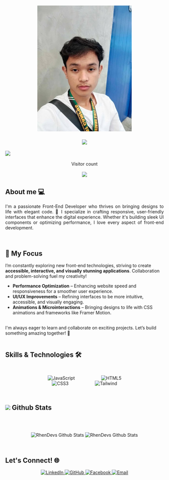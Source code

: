 

<p align="center"> 
<img src="https://raw.githubusercontent.com/RhenDevs/RhenDevs/master/resources/RHENZY.jpg" alt="Hello world" height="400px">
</p>
<h3 align="Center"><img src="https://media2.giphy.com/media/QssGEmpkyEOhBCb7e1/giphy.gif?cid=ecf05e47a0n3gi1bfqntqmob8g9aid1oyj2wr3ds3mg700bl&rid=giphy.gif" width ="40"></h3>

<img src="https://user-images.githubusercontent.com/73097560/115834477-dbab4500-a447-11eb-908a-139a6edaec5c.gif">
<br>
<p align="center"> 
  Visitor count<br><br>
  <img  src="https://profile-counter.glitch.me/RhenDevs/count.svg" />
</p>

## About me 💻
<p  align="justify">
I'm a passionate Front-End Developer who thrives on bringing designs to life with elegant code. 🚀 I specialize in crafting responsive, user-friendly interfaces that enhance the digital experience. Whether it's building sleek UI components or optimizing performance, I love every aspect of front-end development.
</p>
<br>

## 🎯 My Focus
I’m constantly exploring new front-end technologies, striving to create **accessible, interactive, and visually stunning applications**. Collaboration and problem-solving fuel my creativity! 
- **Performance Optimization** – Enhancing website speed and responsiveness for a smoother user experience.   
- **UI/UX Improvements** – Refining interfaces to be more intuitive, accessible, and visually engaging.  
- **Animations & Microinteractions** – Bringing designs to life with CSS animations and frameworks like Framer Motion.
 <br>  
I'm always eager to learn and collaborate on exciting projects. Let’s build something amazing together! 🚀  

<br/>

<br>

## Skills & Technologies 🛠️
<br/>

<p align="center" style="margin: 10px 30px;">
  <img alt="JavaScript" src="https://img.shields.io/badge/JavaScript-F7DF1E?style=flat-square&logo=javascript&logoColor=black" style="margin: 0 40px" width="195px" />
  <img alt="HTML5" src="https://img.shields.io/badge/HTML5-E34F26?style=flat-square&logo=html5&logoColor=white" style="margin: 0 40px" width="150px"/>
  <img alt="CSS3" src="https://img.shields.io/badge/CSS3-1572B6?style=flat-square&logo=css3&logoColor=white" style="margin: 0 40px" width="130px"/>
  <img alt="Tailwind" src="https://img.shields.io/badge/Tailwind-38B2AC?style=flat-square&logo=tailwind-css&logoColor=white" style="margin: 0 40px"width="170px" />
  <br />
</p>


<br>


## <img src="https://media.giphy.com/media/iY8CRBdQXODJSCERIr/giphy.gif" width="30"><b> Github Stats </b>
<br>

<p align="center">
  <br />
  <img src="https://github-readme-stats.vercel.app/api?username=RhenDevs&include_all_commits=true&count_private=true&show_icons=true&line_height=20&title_color=7A7ADB&icon_color=2234AE&text_color=D3D3D3&bg_color=0,000000,130F40" alt="RhenDevs Github Stats">
   <img src="https://github-readme-stats.vercel.app/api/top-langs?username=RhenDevs&include_all_commits=true&count_private=true&show_icons=true&line_height=20&title_color=7A7ADB&icon_color=2234AE&text_color=D3D3D3&bg_color=0,000000,130F40" alt="RhenDevs Github Stats" width="300px">
  
  <br />
</p>
<br/>

## Let's Connect! 🌐

<p align="center" style="margin: 10px 30px;">
  <a href="https://www.linkedin.com/in/RhenDevs/" target="_blank">
    <img alt="LinkedIn" src="https://img.shields.io/badge/LinkedIn-0077B5?style=for-the-badge&logo=linkedin&logoColor=white" />
  </a>
  <a href="https://github.com/RhenDevs" target="_blank">
    <img alt="GitHub" src="https://img.shields.io/badge/GitHub-100000?style=for-the-badge&logo=github&logoColor=white" />
  </a>
  <a href="https://www.facebook.com/people/Rhenzy-Cruzat/pfbid02B3kSYchuc5mDzHPrPMKX6Wg6VCn4jEmnEZUfoZUk9kypKGBPp5FDzonoY9uKzc4yl/" target="_blank">
    <img alt="Facebook" src="https://img.shields.io/badge/Facebook-1877F2?style=for-the-badge&logo=facebook&logoColor=white" />
  </a>
  <a href="mailto:rhenzycruzat254@gmail.com">
    <img alt="Email" src="https://img.shields.io/badge/Email-D14836?style=for-the-badge&logo=gmail&logoColor=white" />
  </a>
</p>
